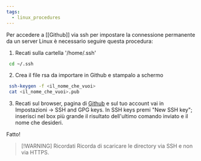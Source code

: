 ```yaml
---
tags:
  - linux_procedures
---
```


Per accedere a [[Github]] via ssh per impostare la connessione permanente da un server Linux è necessario seguire questa procedura:

1. Recati sulla cartella '/home/.ssh'

``` bash
 cd ~/.ssh
```

2. Crea il file rsa da importare in Github e stampalo a schermo

``` bash
 ssh-keygen -f <il_nome_che_vuoi>
 cat <il_nome_che_vuoi>.pub
```

3. Recati sul browser, pagina di [Github](https://github.com) e sul tuo account vai in Impostazioni -> SSH and GPG keys.
	In SSH keys premi "New SSH key"; inserisci nel box più grande il risultato dell'ultimo comando inviato e il nome che desideri.

Fatto!

> [!WARNING] Ricordati
> Ricorda di scaricare le directory via SSH e non via HTTPS.
